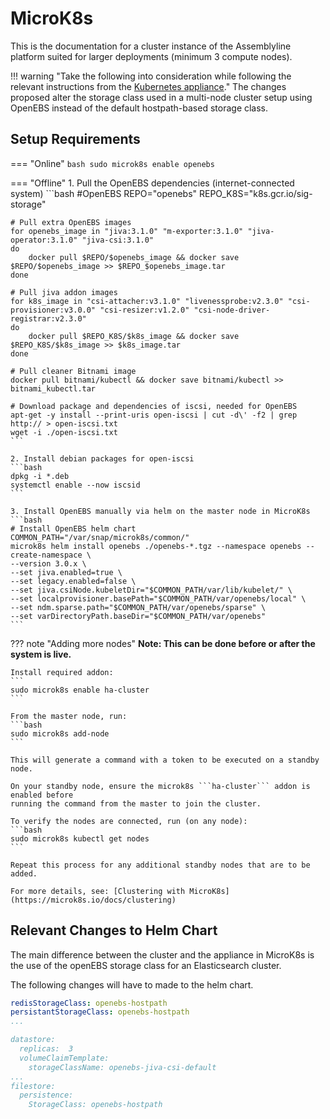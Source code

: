 # MicroK8s
This is the documentation for a cluster instance of the Assemblyline platform suited for larger deployments (minimum 3 compute nodes).

!!! warning "Take the following into consideration while following the relevant  instructions from the [Kubernetes appliance](../appliance/kubernetes-microk8s)."
	The changes proposed alter the storage class used in a multi-node cluster setup using OpenEBS instead of the default hostpath-based storage class.

## Setup Requirements

=== "Online"
    ```bash
    sudo microk8s enable openebs
    ```

=== "Offline"
	1. Pull the OpenEBS dependencies (internet-connected system)
	```bash
	#OpenEBS
	REPO="openebs"
	REPO_K8S="k8s.gcr.io/sig-storage"

	# Pull extra OpenEBS images
	for openebs_image in "jiva:3.1.0" "m-exporter:3.1.0" "jiva-operator:3.1.0" "jiva-csi:3.1.0"
	do
		docker pull $REPO/$openebs_image && docker save $REPO/$openebs_image >> $REPO_$openebs_image.tar
	done

	# Pull jiva addon images
	for k8s_image in "csi-attacher:v3.1.0" "livenessprobe:v2.3.0" "csi-provisioner:v3.0.0" "csi-resizer:v1.2.0" "csi-node-driver-registrar:v2.3.0"
	do
		docker pull $REPO_K8S/$k8s_image && docker save $REPO_K8S/$k8s_image >> $k8s_image.tar
	done

	# Pull cleaner Bitnami image
	docker pull bitnami/kubectl && docker save bitnami/kubectl >> bitnami_kubectl.tar

	# Download package and dependencies of iscsi, needed for OpenEBS
	apt-get -y install --print-uris open-iscsi | cut -d\' -f2 | grep http:// > open-iscsi.txt
	wget -i ./open-iscsi.txt
	```

	2. Install debian packages for open-iscsi
	```bash
	dpkg -i *.deb
	systemctl enable --now iscsid
	```

	3. Install OpenEBS manually via helm on the master node in MicroK8s
	```bash
	# Install OpenEBS helm chart
	COMMON_PATH="/var/snap/microk8s/common/"
	microk8s helm install openebs ./openebs-*.tgz --namespace openebs --create-namespace \
    --version 3.0.x \
    --set jiva.enabled=true \
    --set legacy.enabled=false \
    --set jiva.csiNode.kubeletDir="$COMMON_PATH/var/lib/kubelet/" \
    --set localprovisioner.basePath="$COMMON_PATH/var/openebs/local" \
    --set ndm.sparse.path="$COMMON_PATH/var/openebs/sparse" \
    --set varDirectoryPath.baseDir="$COMMON_PATH/var/openebs"
	```

??? note "Adding more nodes"
    **Note: This can be done before or after the system is live.**

    Install required addon:
    ```
    sudo microk8s enable ha-cluster
    ```

    From the master node, run:
    ```bash
    sudo microk8s add-node
    ```

    This will generate a command with a token to be executed on a standby node.

    On your standby node, ensure the microk8s ```ha-cluster``` addon is enabled before
    running the command from the master to join the cluster.

    To verify the nodes are connected, run (on any node):
    ```bash
    sudo microk8s kubectl get nodes
    ```

    Repeat this process for any additional standby nodes that are to be added.

    For more details, see: [Clustering with MicroK8s](https://microk8s.io/docs/clustering)

<!-- !!! warning "Caution"
	The following instructions assuming you're root user.
	Please perform:
        ```bash
        sudo su
        ```

??? tldr "Summary of files for deploying AL4"
	```bash
	Desktop/
	├── al_deps/
	│   ├── Python-tool         (Used to push .tar images to built-in registry)
	│   ├── open-iscsi service  (Used to enable OpenEBS storage management)
	│   ├── pip-package         (Used to install Python-Tool
	│   ├── Snap packages (microk8s, helm, kubectl, koneta-lens)
	│   ├── nginx-ingress (.tar)
	│   ├── OpenEBS       (.tar) (Need to update dependency helm chart)
	│   └── containers    (many .tar)/
	│       ├── registry.tar       (Used for built-in registry)
	│       ├── service_containers (AL4 services)
	│       ├── openEBS-node       (Basic OpenEBS - Required for both deployments)
	│       ├── openEBS-multi-node (OpenEBS with java-csi addon)
	│       ├── core-microk8s      (Enables Microk8s from scratch)
	│       ├── minio-redis        (For AL4 charts)
	│       └── elk                (For AL4 charts)
	└── assemblyline-helm-chart/
	    ├── appliance/
	    │   ├── secrets.yaml
	    │   ├── values-StrongAppliance.yaml
	    │   ├── values-Cluster(1ES).yaml
	    │   └── values-Cluster(3ES).yaml
	    └── assemblyline/
			├── requirements.yaml  (offline version)
			├── charts/
			│   ├── elasticsearch-7.16.1.tgz (Need to update configurations)
			│   └── miinio-5.0.32.tgz        (Need to update configurations)
			└── templates/
			    └── updater-deployment.yaml  (Turn down replicas - 0)

	```

??? bug "Workaround when cluster seems to be timed-out"

	* Sometimes microk8s cluster will behave like shown in the following image:
	<figure markdown>
	  ![error](../images/Error.png)
	  <figcation></figcaption>
	</figure>

	* {==To fix this==} all we need to do is restart to internet interface:
	<figure markdown>
	  ![error](../images/Solution.png)
	  <figcation></figcaption>
	</figure>


## __Download depenedencies__
!!! tip "In this section we'll prepare all the pre-requisites for our deployment"
	Only step needs to be done on internet-connected system

	* __Download files consist of:__

		* __Snap packages:__ Used for installing kubernetes dependencies
		* __Helm Charts:__ Used for deploying apllication easily
		* __Containers:__ Used for application run-time environment

### 1. Download offline dependencies (On online environment)

!!! done "If you are making a VM to deploy in offline env"
	```bash
	apt-get update -y
	```

```bash title="Directory to store all dependencies"
mkdir al_deps && cd al_deps
```

```bash title="Helm inistallation"
snap install helm --classic
```

!!! Tip "Helm charts are usefull to deploy many products with their dependencies"

Download dependencies and helm charts

!!! success "Basic Best practice"
	- [X] <b>It is recomended to use latest versions of products.</b>


	=== "Snap Packages"
		!!! warning ""
			Packages relevant <b>for each node on cluster</b>.
		Download microk8s dependencies
		```bash
		for snap_pkg in "microk8s" "helm" "kubectl" "kontena-lens"
			do
			    sudo snap download $snap_pkg
			done
		```

        - [X] 1/4
	=== "Nginx-Ingress"
		!!! warning ""
			Package relevant <b>only for master node</b>.
		Download ingress-nginx helm-chart (for deploying ingress namespace)
		```bash
		wget https://github.com/kubernetes/ingress-nginx/releases/download/helm-chart-4.0.16/ingress-nginx-4.0.16.tgz
		```
		!!! note "[Official ingress-nginx helm-chart repo](https://github.com/kubernetes/ingress-nginx)" -->
<!--


        - [X] 2/4
	=== "OpenEBS"
		!!! warning ""
			Package relevant <b>only for master node</b>.
		* Pull open-ebs helm-chart (for deploying openebs namespace)
		```bash
		helm repo add openebs https://openebs.github.io/charts
		helm pull openebs/openebs
		```

		* Download package and dependencies of iscsi (Prerequisites for OpenEBS)

			!!! danger "You'll install it in offline environment"

			```bash
			apt-get -y install --print-uris open-iscsi | cut -d\' -f2 | grep http:// > open-iscsi.txt
			```

			```bash
			wget -i ./open-iscsi.txt
			```

		!!! note "[Official OpenEBS helm-chart repo](https://openebs.github.io/charts/)"

        - [X] 3/4
	=== "AL4 Helm-chart"
		!!! warning ""
			Package relevant <b>only for master node</b>.
		* Install git and clone AL4 helm-chart (Latest) (for deployingg al4 namespace)
		```bash
		apt install git -y
		```
		```bash
		cd .. && git clone https://github.com/CybercentreCanada/assemblyline-helm-chart
		```

		* Update all AL4 dependencies charts via helm
		```bash
		helm dependency update assemblyline-helm-chart/assemblyline/
		```

        - [X] 4/4

	After you've done downloading dependencies <b>(4/4)</b>
	```bash title="helm-update them"
	helm repo update
	``` -->
<!--
### 2. Download containers for offline work
```bash title="Set up dedicated directory"
mkdir containers && cd containers
```

=== "Registry + Python tool"
	```bash title="Download docker-registry image {==(Put in core-microk8s directory)==}"
	docker pull registry:2.7.1 && docker save registry:2.7.1 >> registry.tar
	```

	!!! note "Download pip package to install python-tool used for managing microk8s built-in registry"

		!!! danger "You'll install it in offline environment"

		=== "Download pip"
			```bash
			apt-get -y install --print-uris python3-pip | cut -d\' -f2 | grep http:// > python3-pip.txt
			```

			```bash
			wget -i ./python3-pip.txt
			```
		=== "Install (On offline environment)"
			```bash
			dpkg -i *.deb
			```


	!!! done "Enable quick managment with images and central-registry"
		```bash title="Download python package 'dockertarpusher'"
		mkdir python_tool && cd python_tool
		apt install python3-pip -y
		```
		!!! tip "For online use lets download"
		```bash
		pip download dockertarpusher
		```

	- [X] 1/7
=== "Core-Microk8s"
	??? example "Required images list"
		```yaml
		coredns/coredns:1.8.0
		calico/cni:v3.19.1
		calico/pod2daemon-flexvol:v3.19.1
		calico/node:v3.19.1
		clico/kube-controllers:v3.17.1
		cdkbot/hostpath-provisioner-amd64:1.0.0
		k8s.gcr.io/metrics-server/metrics-server:v0.5.2
		```

	```bash title="DNS services for single\multi node cluster"
	docker pull coredns/coredns:1.8.0 && docker save coredns/coredns:1.8.0 >> coredns.tar
	```

	```bash title="Calico containers"
	for container_image in "cni" "pod2daemon-flexvol" "node"
	do
	    docker pull calico/$container_image:v3.19.1 && docker save calico/$container_image:v3.19.1 >> calico_$container_image.tar
	done

	docker pull calico/kube-controllers:v3.17.3 && docker save calico/kube-controllers:v3.17.3 >> calico_kube-controllers.tar
	```

	```bash title="microk8s-hostpath for handling built-in registry"
	docker pull cdkbot/hostpath-provisioner-amd64:1.0.0 && docker save cdkbot/hostpath-provisioner-amd64:1.0.0 >> storage.tar
	```

	```bash title="metrics-server addon container"
	docker pull k8s.gcr.io/metrics-server/metrics-server:v0.5.2 && docker save k8s.gcr.io/metrics-server/metrics-server:v0.5.2 >> metrics.tar
	```

	```bash title="download k8s.gcr.io/pause:3.1"
	docker pull k8s.gcr.io/pause:3.1 && docker save k8s.gcr.io/pause:3.1 >> pause.tar
	```



	- [X] 2/7
=== "Ingress-NGINX"
	```bash title="Download nginx prerequists (Need to manually pull them | remove digest tag in yaml)"
	for container_image in "controller:v1.1.1" "kube-webhook-certgen:v1.1.1"
	do
	    docker pull k8s.gcr.io/ingress-nginx/$container_image && docker save k8s.gcr.io/ingress-nginx/$container_image >> $container_image.tar
	done
	```
	??? warning "Notice specific versions"
		For update go to value.yaml and search for:
		```yaml
		...
		controller:
		  name: controller
		  image: registry: k8s.gcr.io
		  image: ingress-nginx/controller
		  tag: "v1.1.1"
		...
		```
		```yaml
		...
		controller:
		  name: controller
		  image: registry: k8s.gcr.io
		  image: ingress-nginx/kube-webhook-certgen
		  tag: "v1.1.1"
		...
		```
	- [X] 3/7
=== "ELK"
	```bash title="Download ELK images"
	ES_REG=docker.elastic.co
	ES_VER=7.16.1
	for beat in "filebeat" "metricbeat"
	do
	    docker pull $ES_REG/beats/$beat:$ES_VER && docker save $ES_REG/beats/$beat:$ES_VER >> es_$beat.tar
	done
	for es in "logstash" "kibana" "elasticsearch"
	do
	    docker pull $ES_REG/$es/$es:$ES_VER && docker save $ES_REG/$es/$es:$ES_VER >> es_$es.tar
	done
	```

	- [X] 4/7
=== "MinIO + Redis"
	```bash title="MinIO"
	for minio_image in "minio:RELEASE.2022-01-08T03-11-54Z" "mc:RELEASE.2022-01-07T06-01-38Z"
	do
	    docker pull minio/$minio_image && docker save minio/$minio_image >> minio_$minio_image.tar
	done
	docker pull bskim45/helm-kubectl-jq:3.3.0 && docker save bskim45/helm-kubectl-jq:3.3.0 >> minio_helm-kubectl-jq:3.3.0.tar
	```
	??? warning "Notice specific versions"
		For update go to value.yaml and search for:
		```yaml
		...
		helmKubectlJqImage:
		  pullPolicy: IfNotPresent
		  repository: bskim45/helm-kubectl-jq
		  #tag: <old_version>
		  tag: 3.3.0 (new version)
		...
		```
		```yaml
		...
		image:
		  pullPolicy: IfNotPresent
		  repository: minio/minio
		  #tag: <old_version>
		  tag: RELEASE.2022-01-08T03-11-54Z (new version)
		...
		```
		```yaml
		...
		image:
		  pullPolicy: IfNotPresent
		  repository: minio/mc
		  #tag: <old_version>
		  tag: RELEASE.2022-01-07T06-01-38Z (new version)
		...
		```

	```bash title="Redis"
	docker pull redis && docker save redis >> redis.tar
	```

	- [X] 4/7
=== "OpenEBS"

	!!! tldr "How to choose?"
		| OpenEBS    	| Requirements                                                                	| Purpose                               	|
		|------------	|-----------------------------------------------------------------------------	|---------------------------------------	|
		|   Default  	|                     :material-check: Default Containers                     	|  For {==__1__==} datastore in cluster 	|
		| Jiva addon 	| :material-check: Default Containers  :material-check: Multi-node Containers 	| For {==__3__==} datastores in cluster 	|

	=== "Default Containers"
		!!! tldr "Enable storage for single-node IO operations"
			Relevant for {==__1 datastore OR 3 datastores__==}

		??? question "Where to find all dependencies for this helm chart?"
			`openebs/values.yaml`

		??? example "Required images+tags(openebs_list.txt)"

			```yaml
			m-apiserver:2.12.2
			openebs-k8s-provisioner:2.12.2
			provisioner-localpv:3.1.0
			snapshot-controller:2.12.2
			snapshot-provisioner:2.12.2
			node-disk-manager:1.8.0
			node-disk-operator:1.8.0
			node-disk-exporter:1.8.0
			admission-server:2.12.2
			linux-utils:3.1.0
			jiva:2.12.2
			cstor-pool:2.12.2
			cstor-pool-mgmt:2.12.2
			cstor-istgt:2.12.2
			cstor-volume-mgmt:2.12.2
			```

		```bash title="Define repo"
		REPO="openebs"
		```
		```bash title="Required images for supporting Strong appliance (Not enough for cluster)"
		for openebs_image in $(cat openebs_list.txt)
		do
		    docker pull $REPO/$openebs_image && docker save $REPO/$openebs_image >> $REPO_$openebs_image.tar
		done
		```
		```bash title="Pull cleaner image for OpenEBS"
		docker pull bitnami/kubectl && docker save bitnami/kubectl >> bitnami_kubectl.tar
		```

		- [X] 5.5/7

	=== "Multi-node Containers"
		!!! tldr "Enable storage for multi-node IO operations"
			Relevant for {==__3 datastores__==}

		??? question "Where to find all dependencies for this helm chart?"
			```
			/openebs/charts/jiva/value.yaml
			/openebs/charts/localpv-provisioner/value.yaml
			/openebs/charts/openebs-ndm/value.yaml
			```

		??? example "Required images+tags"
			```yaml
			OpenEBS Multi-Node Required:
			jiva:3.1.0
			m-exporter:3.1.0
			jiva-operator:3.1.0
			jiva-csi:3.1.0

			Jiva Required:
			csi-attacher:v3.1.0
			livenessprobe:v2.3.0
			csi-provisioner:v3.0.0
			csi-resizer:v1.2.0
			csi-node-driver-registrar:v2.3.0
			```

		```bash title="Define repos"
		REPO="openebs"
		REPO_K8S="k8s.gcr.io/sig-storage"
		```
		```bash title="Pull extra OpenEBS images"
		for openebs_image in "jiva:3.1.0" "m-exporter:3.1.0" "jiva-operator:3.1.0" "jiva-csi:3.1.0"
		do
		    docker pull $REPO/$openebs_image && docker save $REPO/$openebs_image >> $REPO_$openebs_image.tar
		done
		```
		```bash title="Pull jiva addon images"
		for k8s_image in "csi-attacher:v3.1.0" "livenessprobe:v2.3.0" "csi-provisioner:v3.0.0" "csi-resizer:v1.2.0" "csi-node-driver-registrar:v2.3.0"
		do
		    docker pull $REPO_K8S/$k8s_image && docker save $REPO_K8S/$k8s_image >> $k8s_image.tar
		done

		```
		```bash title="Pull cleaner image for OpenEBS"
		docker pull bitnami/kubectl && docker save bitnami/kubectl >> bitnami_kubectl.tar
		```

		- [X] 6/7


=== "AL4-services"

	```bash title="Define Tag"
	AL4_RELEASE=4.2.stable
	```


	```bash title="Assemblyline Core"
	for al_image in "core" "ui" "ui-frontend" "service-server" "socketio"
	do
	    docker pull cccs/assemblyline-$al_image:$AL4_RELEASE && docker save cccs/assemblyline-$al_image:$AL4_RELEASE >> al_$al_image.tar
	done
	```

	??? example "List of services(service_list.txt)"
		```yaml
		antivirus
		apkaye
		beaver
		characterize
		configextractor
		cuckoo
		deobfuscripter
		emlparser
		elf
		espresso
		extract
		floss
		frankenstrings
		iparse
		jsjaws
		metadefender
		metapeek
		oletools
		overpower
		pdfid
		peepdf
		pefile
		pixaxe
		safelist
		sigma
		suricata
		swiffer
		tagcheck
		torrentslicer
		unpacme
		unpacker
		vipermonkey
		virustotal-dynamic
		virustotal-static
		xlmmacrodeobfuscator
		yara
		```

	!!! danger "Both tags are required in our registry!"

		=== "Get latest tag"

			!!! tldr "Those tags important to suppply {==al_svc==} with currect image:{==4.2.stable'X'==}"

			```bash title="Assemblyline Services"
			for alsvc_image in $(cat service_list.txt)
			do
			    TAG=$(wget -q https://registry.hub.docker.com/v1/repositories/cccs/assemblyline-service-${alsvc_image}/tags -O -  | sed -e 's/[][]//g' -e 's/"//g' -e 's/ //g' | tr '}' '\n'  | awk -F: '$3~".stable" {print $3}' | grep 4.2 | sort | tail -n 1)
			    IMAGE="cccs/assemblyline-service-${alsvc_image}:${TAG}"
			    docker pull ${IMAGE}
			    docker save ${IMAGE} -o ${alsvc_image}.tar
			done

			```
			!!! done "This script will download the latest 4.2.stable'X' of al4 services"
				This step is requirerd to have the image of the running service

			!!! bug "docker-tar-push can push an image per tar file. so we need to download each image separately"


			- [X] 6.5/7
		=== "Get stable tag"

			!!! tldr "Thosee tags important to supply {==install_al_svc==} with currect image:{==stable==}"

			```bash title="Convert to stable tag"
			for image in $(docker image ls --format {{.Repository}}:{{.Tag}} | grep :stable)
			do
			  image_name=$(cut -d ':' -f 1 <<< $image)
			  image_no_reg=$(cut -d '/' -f 2 <<< $image_name)
			  echo "[INFO]: tagging image: $image_no_reg:stable > tar"
			  docker tag $image $image_name:stable
			  docker save $image > $image_no_reg.tar
			done;
			```
			!!! done "This script will add the images with the tag: stable"
				This step is required to have the image for bootstraping

			!!! bug "docker-tar-push can push an image per tar file. so we need to download each image separately"

			- [X] 7/7 -->
<!--
<figure markdown>
 ![al_deps](../images/FolderExample.png)
 <figcation></figcaption>
</figure>

??? cite "You can deploy Microk8s+AL4 Dependencies with all the downloaded files"
	Next step exaplin how to setup Node (Master or other-node)

## __Microk8s setup__
!!! tip "In this section we'll setup most of the infrastructure - Appliance Node/Master Node(Cluster)"
	After this step you'll initialize the Microk8s Dependencies and deploy them

	| Stage                   	| Description                                                                                 	| Purpose                               	|
	|-------------------------	|---------------------------------------------------------------------------------------------	|---------------------------------------	|
	|      Core-Microk8s      	| :material-check: Microk8s :material-check: Helm :material-check: Kubectl :material-check: Lens 	|      Setup Kubernetes environment     	|
	| Deploy microk8s add-ons 	| :material-check: NGINX-Ingress :material-check: OpenEBS                                       	| Used to deploy infrastructure for AL4 	|

### 1. Setup Kubernetes environment
```bash title="Microk8s + Deps' installation"
cd al_deps/
```

=== "Setup microk8s"
	```bash title="Microk8s Install"
	snap ack microk8s_*.assert
	snap install microk8s_*.snap --classic
	```

	```bash title="Get to this directory"
	cd core_microk8s
	```

	```bash title="Manually import Core-Microk8s images"
	for img_name in $(ls)
	do
	    microk8s ctr images import $img_name
	done
	```

	!!! warning "Make sure registry image located on correct folder"

	* Enable relevant addons
	```bash title="Only on Appliance/Master-node"
	microk8s enable dns ha-cluster metrics-server rbac registry:size=30Gi
	```

		!!! warning "Notice"
			 Default Deployment requires <b>55G</b> for storing images - maybe less.

			 [Microk8s built-in Registry](https://microk8s.io/docs/registry-built-in)


	```bash title="Copy kubeconfig from cluster and make it accessible for kubectl/helm"
	export KUBECONFIG=$HOME/.kube/config
	```

	```bash title="Get ready to install helm\kubectl"
	mkdir /var/snap/microk8s/current/bin
	```

	- [X] 1/4

=== "Setup Helm"
	```bash title="Admin tool for deploying helm charts"
	snap ack helm_*.assert
	snap install helm_*.snap --classic
	```

	```bash title="Link helm to microk8s"
	ln -s /snap/bin/helm /var/snap/microk8s/current/bin/helm
	```

	- [X] 2/4

=== "Setup Kubectl"
	```bash title="Admin tool for controlling kubernetes"
	snap ack kubectl_*.assert
	snap install kubectl_*.snap --classic
	```

	```bash title="Link kubectl to microk8s"
	ln -s /snap/bin/kubectl /var/snap/microk8s/current/bin/kubectl
	```

	- [X] 3/4

=== "Setup Lens"
	??? danger "Relevant if node has user-interface"

		```bash title="Admin tool for examining progresses in our appliance\cluster"
		snap ack kontena-lens_*.assert
		snap install kontena-lens_*.snap --classic
		```

		```bash title="Link microk8s to Lens"
		microk8s kubectl config view --raw
		```

		* In Lens: file -> Add Clusters -> Paste as text -> Paste last step output here

	- [X] 4/4 (Optional)

![Initial_Setup_Done](../images/After_Sec_2.png)

### 2. Install Microk8s Infrastructure dependencies

!!! question "What is needed for this step?"

	- [X] Microk8s
	- [X] Helm linked to microk8s
	- [X] Kubectl linked to microk8s

How we deploy all dependencies?

* Setup our central-registry to handle our images
* Deploying helm-charts

=== "Setup Registry"

	* Edit microk8s configuration to pull images from localhost:32000 instead of docker.io

		```bash title="Little change in this file:"
		gedit /var/snap/microk8s/current/args/certs.d/docker.io/hosts.toml
		```

		```toml title="To look like this"
		server = "http://localhost:32000"

		[host."http://localhost:32000"]
		  capabilities = ["pull", "resolve"]
		```

		!!! note "This ensure each service could access the registry on the node"

		```bash title="Sync changes with Microk8s"
		microk8s stop && microk8s start
		```

	* Install python3-pip package
		```bash
		cd ./pip-package && pip install ./pip-21.3.1-py3-none-any.whl
		```

	* Install docker-tar-push package
		```bash
		cd ./python-tool && pip install ./dockertarpusher-0.16-py3-none-any.whl
		```

	* Push the container-images we download in 1.2

		```bash title="Push process - pushes tars in current directory"
		for container_image in $(ls)
		do
		    docker-tar-push http://localhost:32000 $container_image
		done
		```

	- [X] 1/3


=== "Nginx-Ingress"
	Nginx-Ingress is used to be a load-balancer in front of our cluster

	```bash title="Create dedicated namespace for our ingress installation"
	microk8s helm install ingress-nginx ./ingress-nginx-*.tgz -n ingress --create-namespace \
			--set controller.hostPort.enabled=true \
			--set controllerr.image.registry="localhost:32000/k8s.gcr.io"
	```

	!!! info "localhost:32000 is used to pull k8s images from microk8s built-in registry"

	- [X] 2/3

=== "OpenEBS"
	1. Install and enable iscsi (Prerequisites of OpenEBS)

		!!! todo "Needs to be installed on {==each node of cluster(Include master)==}"
			in case datastore pod will be scheduled to other node
			```bash
			dpkg -i *.deb
			```

			```bash
			systemctl enable --now iscsid
			```

	2. Enable the preffered OpenEBS deployment for your kind of AL deployment

		!!! warning "For 3-datastores (multi-node) you should enable jiva addon for OpenEBS"

		```bash title="Define variables"
		COMMON_PATH="/var/snap/microk8s/common/"
		```

		=== "Appliance + Cluster(1ES)"
			!!! danger "Relevant for a Strong-Appliance OR Cluster AL4 (1 ES)"
				If you wish deploying Cluster AL4+3ES refer to next tab

			!!! bug "Only on Master Node"
				Deploy OpenEBS helm-chart for Strong appliance (Single-node)
				```bash title="Default deployment enough for single-node datastore"
				microk8s helm install openebs ./openebs-*.tgz --namespace openebs --create-namespace \
					--set varDirectoryPath.baseDir=$COMMON_PATH/var/openebs/local \
					--set jiva.defaultStoragePath=$COMMON_PATH/var/openebs/

				```
			- [X] 2.5/3

		=== "Cluster(3ES)"

			!!! danger "Required to create ES Multi-node datastores (3 ES)"
				Relevant so ES cluster could use it's nodes for load-balancing

			!!! bug "Only on Master Node"
				Deploy OpenEBS helm-chart for Multi-node cluster
				```bash title="Jiva enabled for multi-node cluster"
				microk8s helm install openebs ./openebs-*.tgz --namespace openebs --create-namespace \
					--version 3.0.x \
					--set jiva.enabled=true \
					--set legacy.enabled=false \
					--set jiva.csiNode.kubeletDir="$COMMON_PATH/var/lib/kubelet/" \
					--set localprovisioner.basePath="$COMMON_PATH/var/openebs/local" \
					--set ndm.sparse.path="$COMMON_PATH/var/openebs/sparse" \
					--set varDirectoryPath.baseDir="$COMMON_PATH/var/openebs"
				```

			- [X] 3/3

<figure markdown>
  ![built-in registry after Appliance setup](../images/local_registry.png)
  <figcation></figcaption>
</figure>

??? cite "You can export a 'Basic-Template' OVF that can be used as Appliance or Master(Part of cluster)"
	Node consists of Microk8s/Helm/Kubectl
	{==Strong Appliance/ Master Node for 2 kind of clusters==}
 -->
<!--
## __Setup Node(s)__
!!! tip "In this section we'll create Microk8s 3-node cluster"

### 1. Setup network configurations
=== "Appliance"

	```bash title="Update hosts file"
	gedit /etc/hosts
	```

	* Update it to be able to resolve single-node
		```file
		127.0.0.1	localhost
		127.0.1.1	ubuntu2004.linuxvmimages.local

		<ip_master>	fdqn(al4 desired url) ubuntu2004
		...
		```

=== "Cluster"
	=== "On Master node"
		```bash title="Update hosts file"
		gedit /etc/hosts
		```

		* Update it to be able to resolve hostnames of extra nodes
			```file
			127.0.0.1	localhost
			127.0.1.1	ubuntu2004.linuxvmimages.local

			<ip_master>	fdqn(al4 desired url) ubuntu2004
			<ip_node1>	node1
			<ip_node2>	node2
			...
			```
		- [X] 2/3

	=== "On 2nd & 3rd nodes"
		```bash title="Update hosts file"
		gedit /etc/hosts
		```

		* Update it to be able to resolve hostnames of extra nodes
			```file
			127.0.0.1	localhost
			127.0.1.1	ubuntu2004.linuxvmimages.local

			<ip_master>	fdqn(al4 desired url) ubuntu2004
			<ip_node1>	node1
			<ip_node2>	node2
			...
			```

		```bash title="Update hostname file"
		gedit /etc/hostname
		```

		* Update the name according to the order of the node:
			`node1`
			`node2`
		- [X] 3/3
	!!! warning "After we done configuring nodes (3/3)"
		Reboot <b>each node</b> to make changes take effect.

### 2. Setup microk8s on new node

!!! warning "Steps 2&3 not relevant for Strong-Appliance"

??? tip "Some step you've done before"
	=== "Setup microk8s"
		```bash title="Microk8s Install"
		snap ack microk8s_*.assert
		snap install microk8s_*.snap --classic
		```

		```bash title="Get to this directory"
		cd core_microk8s
		```

		```bash title="Manually import Core-Microk8s images"
		for img_name in $(ls)
		do
		    microk8s ctr images import $img_name
		done
		```

		!!! warning "Make sure registry image located on correct folder"

		* Enable relevant addons
		```bash title="Only on Appliance/Master-node"
		microk8s enable dns ha-cluster rbac
		```

	=== "On each node"
		```bash title="Little change in this file:"
		gedit /var/snap/microk8s/current/args/certs.d/docker.io/hosts.toml
		```

		```toml title="To look like this"
		server = "http://localhost:32000"

		[host."http://localhost:32000"]
		  capabilities = ["pull", "resolve"]
		```

		!!! note "This ensure each node could access the registry on the Master"

		```bash title="Sync changes with Microk8s"
		microk8s stop && microk8s start
		```

	=== "OpenEBS"
		* Install and enable iscsi (Prerequisites of OpenEBS)

		!!! todo "Needs to be installed on {==each node of cluster(Include master)==}"
			in case datastore pod will be scheduled to other node
			```bash
			dpkg -i *.deb
			```

			```bash
			systemctl enable --now iscsid
			```




### 3. Combine nodes to cluster! (Optional)
!!! warning "Steps 2&3 not relevant for Strong-Appliance"

??? tldr "This step creating our multi-node cluster for AL4"

	To finish this step we need to ensure:

	* <b>Master node</b>

		- [X] Microk8s & Helm/Kubectl
		- [x] Registry
		- [x] Ingress
		- [X] OpenEBS

	* <b>2nd\3rd nodes</b>

		- [X] Microk8s & (No Helm/Kubectl)
		- [ ] Registry
		- [ ] Ingress
		- [X] OpenEBS - {==open-iscsi service enabled==}

	=== "On Master"
		```bash title="Run 'add-node' command:"
		microk8s add-node --token-ttl=6000000
		```

		* Save the relevant output command to an accessable location

		Wait for nodes to join...

		![NodesJoined!](../images/nodesafterjoin.png)

	=== "On Node"
		???+ warning "Update default gateway before joining the master"

			1. Via settings panel

				<figure markdown>
				  ![NetSettings](../images/NetworkSetting.png)
				  <figcation></figcaption>
				</figure>

				!!! danger ""

					Make sure it's permanent default-gateway (Change it in your network settings)

			2. With bash command
			```bash
			ip route add default via <master_ip>
			```
		```bash title="Copy/Paste from accessible location"
		microk8s join <master_ip>:<port>/<token>
		```

		* Wait untill progress is done.

			__node1:__
			![NodeJoin!](../images/join_process.png)

			__node2:__
			![NodeJoin!](../images/node2_joined.png)

		* Repeat on each node you wish to join. -->

## Relevant Changes to Helm Chart
The main difference between the cluster and the appliance in MicroK8s is the use of the openEBS storage class for an Elasticsearch cluster.

The following changes will have to made to the helm chart.
```yaml
redisStorageClass: openebs-hostpath
persistantStorageClass: openebs-hostpath
...

datastore:
  replicas:  3
  volumeClaimTemplate:
    storageClassName: openebs-jiva-csi-default
...
filestore:
  persistence:
    StorageClass: openebs-hostpath
```
<!--
!!! tip "In this section you'll update what's nessecary for AL4-deployment in offline environment"
	Some of the changes relevant also for online use (al4 values.yaml)

* Update `./assemblyline/requirments.yaml` with:

	??? example "requirments[offline-version].yaml"
		```yaml
		# If you change the elasticsearch version, remember to also change the version at:
		#   - values.yaml: the init container image tag
		#   - logstash-deployment.yaml: It isn't launched via chart due to compatibility issues
		dependencies:
		  - name: elasticsearch
		    repository: {==<full_path_to_chart>==}/elasticsearch-7.16.1.tgz
		    version: 7.16.1
		    alias: datastore
		  - name: filebeat
		    repository: {==<full_path_to_chart>==}/filebeat-7.16.1.tgz
		    version: 7.16.1
		    alias: filebeat
		    condition: enableLogging
		  - name: metricbeat
		    repository: {==<full_path_to_chart>==}/metricbeat-7.16.1.tgz
		    version: 7.16.1
		    alias: metricbeat
		    condition: enableMetricbeat
		#  - name: elasticsearch
		#    repository: {==<full_path_to_chart>==}/elasticsearch-7.16.1.tgz
		#    version: 7.16.1
		#    alias: log-storage
		#    condition: seperateInternalELKStack
		  - name: kibana
		    repository: {==<full_path_to_chart>==}/kibana-7.16.1.tgz
		    version: 7.16.1
		    alias: kibana
		    condition: internalELKStack
		  - name: minio
		    repository: {==<full_path_to_chart>==}/minio-5.0.32.tgz
		    version: 5.0
		    alias: filestore
		    condition: internalFilestore
		```

* Update AL4 `./assemblyline/value.yaml` with:

	??? example "value.yaml()"
		```yaml
		...
		redisImage: localhost:32000/redis
		...

		...
		datastore:
		  ...
		  extraInitContainers: |
		    ...
		    image: {==localhost:32000/==}docker.elastic.co...
		    ...
		  ...
		...
		...
		log-storage:
		  ...
		  extraInitContainers: |
		    ...
		    image: {==localhost:32000/==}docker.elastic.co...
		    ...
		  ...
		...
		```

	??? bug "If need multi-node 3ES cluster"
		```yaml title="Append those changes too"
		...
		datastore:
		  ...
		  volumeClaimTemplate:
		    accessModes:["ReadWriteOnce"]
		    storageClassName: {==openebs-jiva-csi-default==}
	 	```

* Update AL4 `./appliance/value.yaml` with:

	??? example "value-Appliance&Cluster(1ES).yaml Or value-Cluster(3ES).yaml"

		=== "value-StrongAppliance&Cluster(1ES).yaml"

			??? example "NOT Configured to work with cluster of elasticsearch (<b>1 node enough</b>)"
				```yaml title="./assemblyline-helm-chart/appliance"
				# Set storageClasses to use OpenEBS hostpath
				## Enable us to leverage the benefits of better datastore hardware (HDD, SSD)
				redisStorageClass: openebs-hostpath
				updateStorageClass: openebs-hostpath
				persistantStorageClass: openebs-hostpath

				# Turn off replication since there is only one elastic node
				#   NOTE: If you decide to add more datastore node this should be set
				#         to 1 once there are more then 3 datastore nodes
				elasticDefaultReplicas: 0

				# Use a smaller amount of shard since there is only one node
				#elasticDefaultShards: 1
				#elasticAlertShards: 1
				#elasticEmptyResultShards: 2
				#elasticFileShards: 2
				#elasticFileScoreShards: 2
				#elasticResultShards: 9
				#elasticSafelistShards: 2
				#elasticSubmissionShards: 3

				# Turn off logs gathering to saved on processing power, you can still have access
				# to logs via kubectl or Lens
				#   NOTE: This could be turned back on if the appliance node is powerful enough
				#         If you turn it on, make sure you set internalELKStack to true as well
				enableLogging: false

				# Turn off metrics gathering to saved on processing power (This uses a lot of CPU/Memory)
				#   NOTE: This could be turned back on if the appliance node is powerful enough
				#         If you turn it on, make sure you set internalELKStack to true as well
				enableMetrics: false
				enableMetricbeat: false

				# Turn off Application performance metrics to save processing power
				#   NOTE: This could be turned back on if you need insight on the performance of the core components
				#         If you turn it on, make sure you set internalELKStack to true as well
				#         ** You will only need this if you are doing development on core components
				enableAPM: false

				# Turn off self contained ELK stack for logging and metrics
				#   NOTE: Do no forget to turn this on if you enable either logging, metrics or APM
				internalELKStack: false

				# Make sure we use the same elasticsearch DB for logging and data when
				# internal logging is turned on.
				#   NOTE: This should never be set to true for an appliance
				seperateInternalELKStack: false

				# Set kibana to use the internal ELK Stack if logging is turned on
				kibana:
				  elasticsearchHosts: http://datastore-master:9200

				# Maximum upload file size (larger than 100MB is not recommanded)
				ingressAnnotations:
				  kubernetes.io/ingress.class: "nginx"
				  nginx.ingress.kubernetes.io/proxy-body-size: 100m

				# No need to auto scaler on low resources system
				#    NOTE: If you want to turn it back on, make sure the "metrics-server" addon
				#          is installed on your cluster
				#          > sudo microk8s enable metrics-server
				useAutoScaler: false

				# Stop reserving CPU for component
				#    NOTE: Comment those lines if you use more then 1 nodes for your appliance
				#          and that the total # cores for all your nodes is greater or equal then 16 cores
				#defaultReqCPU: "0m"
				#alerterReqCPU: "0m"
				#apmReqCPU: "0m"
				#dispatcherReqCPU: "0m"
				#elasticHelperReqCPU: "0m"
				#esMetricsReqCPU: "0m"
				#expiryReqCPU: "0m"
				#frontendReqCPU: "0m"
				#heartbeatReqCPU: "0m"
				#installJobReqCPU: "0m"
				#internalUIReqCPU: "0m"
				#ingestUIReqCPU: "0m"
				#ingesterReqCPU: "0m"
				#logstashReqCPU: "0m"
				#metricsReqCPU: "0m"
				#plumberReqCPU: "0m"
				#redisVolatileReqCPU: "0m"
				#redisPersistentReqCPU: "0m"
				#scalerReqCPU: "0m"
				#serviceServerReqCPU: "0m"
				#socketIOReqCPU: "0m"
				#statisticsReqCPU: "0m"
				#uiReqCPU: "0m"
				#updaterReqCPU: "0m"
				#workflowReqCPU: "0m"

				# Memory reservation
				#defaultReqRam: 64Mi
				#frontendReqRam: 32Mi
				#ingestUIReqRam: 256Mi
				#internalUIReqRam: 256Mi
				#scalerReqRam: 256Mi
				#serviceServerReqRam: 256Mi
				#socketIOReqRam: 64Mi
				#uiReqRam: 256Mi

				# Internal configuration for assemblyline components. See the assemblyline
				# administration documentation for more details.
				# https://cybercentrecanada.github.io/assemblyline4_docs/
				configuration:
				  core:
				    scaler:
				      # Allow the cluster to be overallocated up to 200%
				      cpu_overallocation: 2
				      service_defaults:
					min_instances: 1
				  logging:
				    log_level: WARNING
				  services:
				    # CPU reservation as been lowered so we could squeeze more services into smaller appliance
				    #   If you are having issues with services timing out a lot under heavy load, bring it back
				    #   to its default 0.6 value.
				    #cpu_reservation: 0.1
				  ui:
				    # !! MUST CHANGE !!
				    # Replace localhost with the domain at which you will reach your cluster, this cannot be an IP.
				    # If you do not have a domain, use an nip.io address. (e.g. 192.168.0.1.nip.io points to ip 192.168.0.1)
				    fqdn: "CHANGE_ME"
				    # Community fix for blocking account randomly accounts from login
				    validate_session_ip: false


				  # Max submission size in bytes (Leave as is). Significant tweaking required to go beyond this.
				  submission:
				    max_file_size: 104857600

				# Configuration for the elasticsearch instance used for system data.
				#   NOTE: Make sure you adjust the maximum storage size to a value appropriate
				#         to your system as the default value is quite small.
				datastore:
				  replicas: 1
				  esJavaOpts: "-Xms2g -Xmx2g -Dlog4j2.formatMsgNoLookups=true"
				  resources:
				   # requests:
				    #  cpu: 250m
				     # memory: 2Gi
				  volumeClaimTemplate:
				    #	Used for deploying cluster of elasticsearch
				    ##  Requires 3 nodes before deployment
				    # storageClassName: openebs-jiva-csi-default
				    #   Used for deploying cluster of microk8s WITHOUT cluster of elastic search
				    ##  Enable ONLY FOR strong appliance
				    storageClassName: openebs-hostpath
				    #resources:
				      #requests:
					#storage: 20Gi

				# Configuration for the file storage
				#   NOTE: Make sure you adjust the max amount of storage files can take
				#         on your system to a proper value as the default is quite small
				filestore:
				  persistence:
				    #size: 20Gi
				    StorageClass: openebs-hostpath
				  #resources:
				    #requests:
				      #memory: 512Mi
				```

		=== "value-Cluster(3ES).yaml"

			??? example "Configured to work with cluster of elasticsearch (<b>3 nodes required</b>)"
				```yaml title="./assemblyline-helm-chart/appliance"
				# Set storageClasses to use OpenEBS hostpath
				## Enable us to leverage the benefits of better datastore hardware (HDD, SSD)
				redisStorageClass: openebs-hostpath
				updateStorageClass: openebs-hostpath
				persistantStorageClass: openebs-hostpath

				# Turn off replication since there is only one elastic node
				#   NOTE: If you decide to add more datastore node this should be set
				#         to 1 once there are more then 3 datastore nodes
				elasticDefaultReplicas: 1

				# Use a smaller amount of shard since there is only one node
				#elasticDefaultShards: 1
				#elasticAlertShards: 1
				#elasticEmptyResultShards: 2
				#elasticFileShards: 2
				#elasticFileScoreShards: 2
				#elasticResultShards: 9
				#elasticSafelistShards: 2
				#elasticSubmissionShards: 3

				# Turn off logs gathering to saved on processing power, you can still have access
				# to logs via kubectl or Lens
				#   NOTE: This could be turned back on if the appliance node is powerful enough
				#         If you turn it on, make sure you set internalELKStack to true as well
				enableLogging: false

				# Turn off metrics gathering to saved on processing power (This uses a lot of CPU/Memory)
				#   NOTE: This could be turned back on if the appliance node is powerful enough
				#         If you turn it on, make sure you set internalELKStack to true as well
				enableMetrics: false
				enableMetricbeat: false

				# Turn off Application performance metrics to save processing power
				#   NOTE: This could be turned back on if you need insight on the performance of the core components
				#         If you turn it on, make sure you set internalELKStack to true as well
				#         ** You will only need this if you are doing development on core components
				enableAPM: false

				# Turn off self contained ELK stack for logging and metrics
				#   NOTE: Do no forget to turn this on if you enable either logging, metrics or APM
				internalELKStack: false

				# Make sure we use the same elasticsearch DB for logging and data when
				# internal logging is turned on.
				#   NOTE: This should never be set to true for an appliance
				seperateInternalELKStack: false

				# Set kibana to use the internal ELK Stack if logging is turned on
				kibana:
				  elasticsearchHosts: http://datastore-master:9200

				# Maximum upload file size (larger than 100MB is not recommanded)
				ingressAnnotations:
				  kubernetes.io/ingress.class: "nginx"
				  nginx.ingress.kubernetes.io/proxy-body-size: 100m

				# No need to auto scaler on low resources system
				#    NOTE: If you want to turn it back on, make sure the "metrics-server" addon
				#          is installed on your cluster
				#          > sudo microk8s enable metrics-server
				useAutoScaler: false

				# Stop reserving CPU for component
				#    NOTE: Comment those lines if you use more then 1 nodes for your appliance
				#          and that the total # cores for all your nodes is greater or equal then 16 cores
				#defaultReqCPU: "0m"
				#alerterReqCPU: "0m"
				#apmReqCPU: "0m"
				#dispatcherReqCPU: "0m"
				#elasticHelperReqCPU: "0m"
				#esMetricsReqCPU: "0m"
				#expiryReqCPU: "0m"
				#frontendReqCPU: "0m"
				#heartbeatReqCPU: "0m"
				#installJobReqCPU: "0m"
				#internalUIReqCPU: "0m"
				#ingestUIReqCPU: "0m"
				#ingesterReqCPU: "0m"
				#logstashReqCPU: "0m"
				#metricsReqCPU: "0m"
				#plumberReqCPU: "0m"
				#redisVolatileReqCPU: "0m"
				#redisPersistentReqCPU: "0m"
				#scalerReqCPU: "0m"
				#serviceServerReqCPU: "0m"
				#socketIOReqCPU: "0m"
				#statisticsReqCPU: "0m"
				#uiReqCPU: "0m"
				#updaterReqCPU: "0m"
				#workflowReqCPU: "0m"

				# Memory reservation
				#defaultReqRam: 64Mi
				#frontendReqRam: 32Mi
				#ingestUIReqRam: 256Mi
				#internalUIReqRam: 256Mi
				#scalerReqRam: 256Mi
				#serviceServerReqRam: 256Mi
				#socketIOReqRam: 64Mi
				#uiReqRam: 256Mi

				# Internal configuration for assemblyline components. See the assemblyline
				# administration documentation for more details.
				# https://cybercentrecanada.github.io/assemblyline4_docs/
				configuration:
				  core:
				    scaler:
				      # Allow the cluster to be overallocated up to 200%
				      cpu_overallocation: 2
				      service_defaults:
					min_instances: 1
				  logging:
				    log_level: WARNING
				  services:
				    # CPU reservation as been lowered so we could squeeze more services into smaller appliance
				    #   If you are having issues with services timing out a lot under heavy load, bring it back
				    #   to its default 0.6 value.
				    #cpu_reservation: 0.1
				  ui:
				    # !! MUST CHANGE !!
				    # Replace localhost with the domain at which you will reach your cluster, this cannot be an IP.
				    # If you do not have a domain, use an nip.io address. (e.g. 192.168.0.1.nip.io points to ip 192.168.0.1)
				    fqdn: "CHANGE_ME"
				    # Community fix for blocking account randomly accounts from login
				    validate_session_ip: false

				  # Max submission size in bytes (Leave as is). Significant tweaking required to go beyond this.
				  submission:
				    max_file_size: 104857600

				# Configuration for the elasticsearch instance used for system data.
				#   NOTE: Make sure you adjust the maximum storage size to a value appropriate
				#         to your system as the default value is quite small.
				datastore:
				  #replicas: 1
				  #esJavaOpts: "-Xms2g -Xmx2g -Dlog4j2.formatMsgNoLookups=true"
				  #resources:
				   # requests:
				    #  cpu: 250m
				     # memory: 2Gi
				  #volumeClaimTemplate:
				    #	Used for deploying cluster of elasticsearch
				    ##  Requires 3 nodes before deployment
				    storageClassName: openebs-jiva-csi-default
				    #   Used for deploying cluster of microk8s WITHOUT cluster of elastic search
				    ##  Enable ONLY FOR strong appliance
				    #storageClassName: openebs-hostpath
				    #resources:
				      #requests:
					#storage: 20Gi

				# Configuration for the file storage
				#   NOTE: Make sure you adjust the max amount of storage files can take
				#         on your system to a proper value as the default is quite small
				filestore:
				  persistence:
				    #size: 20Gi
				    StorageClass: openebs-hostpath
				  #resources:
				    #requests:
				      #memory: 512Mi
				```


* Update Minio `./charts/minio-5.0.32.tgz value.yaml` with:

	??? example "value.yaml"
		```yaml
		...
		persistence:
		  VolumeName: ""
		  accessMode: "ReadWriteOnce"
		  ..
		  storageClass: {=="openebs-hostpath"==} #For some reason we need to update this on local chart files
		  ..
		...
		```

* Update ES `./charts/elasticsearch-7.16.1.tgz value.yaml` with:

	??? example "value.yaml"
		```yaml
		...
		image: "{==localhost:32000/==}docker.elastic.co..."
		...
		``` -->
<!--
* Update OpenEBS - Jiva addon `./charts/elasticsearch-7.16.1.tgz value.yaml` with:

	!!! warning "Relevant only for Cluster(3ES)"

	??? example "value.yaml"
		```yaml
		...
		csiController:
		  ...
		  attacher:
		    ...
		    image:
		      registry: {==localhost:32000/==}k8s.gcr.io/
		    ...
		  livenessprobe:
		    ...
		    image:
		      registry: {==localhost:32000/==}k8s.gcr.io/
		    ...
		  provisioner:
		    ...
		    image:
		      registry: {==localhost:32000/==}k8s.gcr.io/
		    ...
		  resizer:
		    ...
		    image:
		      registry: {==localhost:32000/==}k8s.gcr.io/
		    ...
		...
		csiNode:
		  ...
		  driverRegister:
		    ...
		    image:
		      registry: {==localhost:32000/==}k8s.gcr.io/
		    ...
		  livenessprobe:
		    ...
		    image:
		      registry: {==localhost:32000/==}k8s.gcr.io/
		    ...
		```

* To stop updater service from being deployed

	??? example "value.yaml"

		```yaml title=./assemblyline/templates/updater-deployment.yaml
		...
		spec:
		  replicas: {==0==}
		  ...
		...
		```

## __Installation__

### 1. Create the assemblyline namespace

* When deploying an Assemblyline instance using our chart, it must be in its own namespace.

	``` bash title="We will use the `al` namespace"
	microk8s kubectl create namespace al
	```

### 2. Setup secrets

!!! fail "Worst-Practice: Default Passwords!"
	{==__Please change it in your custom deployment__==}

??? example "The secrets.yaml file should have the following format"

    ``` yaml title="./appliance/secrets.yaml"
    apiVersion: v1
    kind: Secret
    metadata:
      name: assemblyline-system-passwords
    type: Opaque
    stringData:
      datastore-password:
      logging-password:
        # If this is the password for backends like azure blob storage, the password may need to be URL-encoded
        # if it includes non-alphanumeric characters
      filestore-password:
      initial-admin-password:
    ```

!!! tip
    Here is an example of [secrets.yaml](https://github.com/CybercentreCanada/assemblyline-helm-chart/blob/master/appliance/secrets.yaml) file used for default deployments.

* When you're done setting the different passwords in your `secrets.yaml` file, upload it to your namespace:
	```bash
	microk8s kubectl apply -f ./appliance/secrets.yaml --namespace=al
	```

!!! danger
    From this point on, you will not need the `secrets.yaml` file anymore. You should delete it.

    ```bash
    rm ./appliance/secrets.yaml
    ```


### 3. Configure your deployment

!!! done "Did it in Section 4!"

### 4. Deploy your current configuration

* Now that you've fully configured your `values.yaml` file.

	???+ example "Options:"
		```bash
		microk8s helm install assemblyline ./assemblyline/ -f ./appliance/values-StrongAppliance\&Cluster\(1ES\).yaml -n al
		```
		```bash
		microk8s helm install assemblyline ./assemblyline/ -f ./appliance/values-Cluster\(3ES\).yaml -n
		```

	```bash
	microk8s helm install assemblyline ./assemblyline/ -f ./appliance/values-<What_ever_deployment_you_wish>.yaml -n al
	```

	```bash title="Updating all deployments to stop searching for images when they already pulled"
	microk8s kubectl get deployments -o name | sed -e 's/.*\///g' | xargs -I {} kubectl patch deployment {} --type=json -p='[{"op": "replace", "path": "/spec/template/spec/containers/0/imagePullPolicy", "value": "IfNotPresent"}]'
	```

!!! question "Whats now?"
    After you've ran the `helm install` command, the system has a lot of setting up to do (Creating database indexes, loading service, setting up default accounts, loading signatures ...). Don't expect it to be fully operational for at least the next 15 minutes.

!!! bug "If datastores keep CrashingLoopBack try to delete their pods"

![In the End!](../images/Sucessfull_deployment.png)
 -->

<!-- ## Update your deployment (TODO - Test it)

!!! tldr "To upgrade we need to consider our infra'"
	1. container-registry to give a central location for updating images (with python_tool)
	2. updateing our helm-chart to recognize upgrades.

```bash
microk8s helm upgrade assemblyline ./assemblyline/ -f ./appliance/values-<What_ever_deployment_you_wish>.yaml -n al
``` -->

<!-- ## __What do we need to consider before deploying offline__

!!! danger "Consider before processeding"

	* Git repo! - additional infrestructure to support some AL4 services

		!!! questioin "Why?"
			`Sigma`

			`Suricata`

			`TaggCheck`

			`Yara`

		!!! done "They are configured to pull 2 repos + 2 files"


		![services](../images/Repo_Services.png)

## __What needs to be done__


* In order to make AL work their are some options for deployment.

	!!! note "various value.yaml templates will be avaliable in section 4"

	|                    Deployment 			|    Nodes	|  Datastores	|
	| :------------------------------------------------:	| :----------:	| :----------:	|
	| Strong Appliance					| 1		| 1 		|
	| Cluster AL 4 with 1 ES instance			| 3 		| 1		|
	| Cluster AL 4 with Cluster of ES __(Prefered)__	| 3 		| 3		|


	??? question "Why Prefered?"

		<figure markdown>
		  ![services](../images/ESCluster.png)
		  <figcation></figcaption>
		</figure>


		- [X] Elastic-Search can be scaled to No-Share architecture cluster (<B>Requires 3 nodes</B>)

		- [X] Load Balancing

		- [X] AL4 Services can be scaled to balance our scans
 -->
